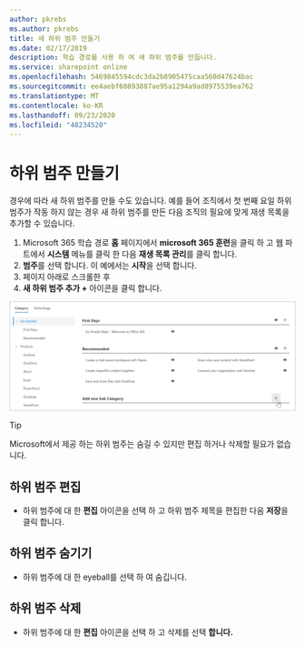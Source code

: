 ```yaml
---
author: pkrebs
ms.author: pkrebs
title: 새 하위 범주 만들기
ms.date: 02/17/2019
description: 학습 경로를 사용 하 여 새 하위 범주를 만듭니다.
ms.service: sharepoint online
ms.openlocfilehash: 5469845594cdc3da2b8905475caa560d47624bac
ms.sourcegitcommit: ee4aebf60893887ae95a1294a9ad8975539ea762
ms.translationtype: MT
ms.contentlocale: ko-KR
ms.lasthandoff: 09/23/2020
ms.locfileid: "48234520"
---
```

# <a name="create-a-subcategory"></a>하위 범주 만들기 
경우에 따라 새 하위 범주를 만들 수도 있습니다. 예를 들어 조직에서 첫 번째 요일 하위 범주가 작동 하지 않는 경우 새 하위 범주를 만든 다음 조직의 필요에 맞게 재생 목록을 추가할 수 있습니다. 

1. Microsoft 365 학습 경로 **홈** 페이지에서 **microsoft 365 훈련**을 클릭 하 고 웹 파트에서 **시스템** 메뉴를 클릭 한 다음 **재생 목록 관리**를 클릭 합니다. 
2. **범주**를 선택 합니다. 이 예에서는 **시작**을 선택 합니다.  
3. 페이지 아래로 스크롤한 후 
3. **새 하위 범주 추가 +** 아이콘을 클릭 합니다.  

![cg-newsubcategory.png](media/cg-newsubcategory.png)

> [!TIP]
> Microsoft에서 제공 하는 하위 범주는 숨길 수 있지만 편집 하거나 삭제할 필요가 없습니다. 

## <a name="edit-a-subcategory"></a>하위 범주 편집
- 하위 범주에 대 한 **편집** 아이콘을 선택 하 고 하위 범주 제목을 편집한 다음 **저장**을 클릭 합니다.

## <a name="hide-a-subcategory"></a>하위 범주 숨기기
- 하위 범주에 대 한 eyeball를 선택 하 여 숨깁니다. 

## <a name="delete-a-subcategory"></a>하위 범주 삭제
- 하위 범주에 대 한 **편집** 아이콘을 선택 하 고 삭제를 선택 **합니다.** 
